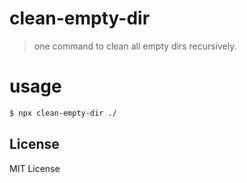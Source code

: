 # clean-empty-dir

> one command to clean all empty dirs recursively.

# usage
```bash
$ npx clean-empty-dir ./
```

## License

MIT License
